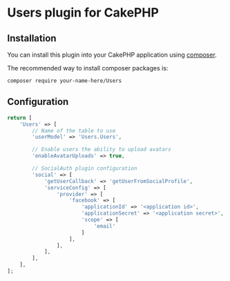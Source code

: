 # Users plugin for CakePHP

## Installation

You can install this plugin into your CakePHP application using [composer](http://getcomposer.org).

The recommended way to install composer packages is:

```
composer require your-name-here/Users
```

## Configuration

```php
return [
    'Users' => [
        // Name of the table to use
        'userModel' => 'Users.Users',

        // Enable users the ability to upload avatars
        'enableAvatarUploads' => true,

        // SocialAuth plugin configuration
        'social' => [
            'getUserCallback' => 'getUserFromSocialProfile',
            'serviceConfig' => [
                'provider' => [
                    'facebook' => [
                        'applicationId' => '<application id>',
                        'applicationSecret' => '<application secret>',
                        'scope' => [
                            'email'
                        ]
                    ],
                ],
            ],
        ],
    ],
];
```
